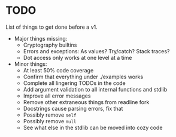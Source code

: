 # TODO

List of things to get done before a v1.

* Major things missing:
    * Cryptography builtins
    * Errors and exceptions: As values? Try/catch? Stack traces?
    * Dot access only works at one level at a time
* Minor things:
    * At least 50% code coverage
    * Confirm that everything under ./examples works
    * Complete all lingering TODOs in the code
    * Add argument validation to all internal functions and stdlib
    * Improve all error messages
    * Remove other extraneous things from readline fork
    * Docstrings cause parsing errors, fix that
    * Possibly remove `self`
    * Possibly remove `null`
    * See what else in the stdlib can be moved into cozy code
